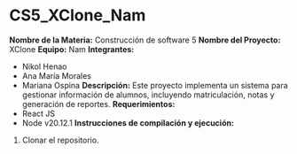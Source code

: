 # CS5_XClone_Nam
**Nombre de la Materia:** Construcción de software 5
**Nombre del Proyecto:** XClone
**Equipo:** Nam
**Integrantes:**
* Nikol Henao
* Ana María Morales
* Mariana Ospina
**Descripción:**
Este proyecto implementa un sistema para gestionar información de alumnos,
incluyendo matriculación, notas y generación de reportes.
**Requerimientos:**
* React JS
* Node v20.12.1
**Instrucciones de compilación y ejecución:**
1. Clonar el repositorio.

